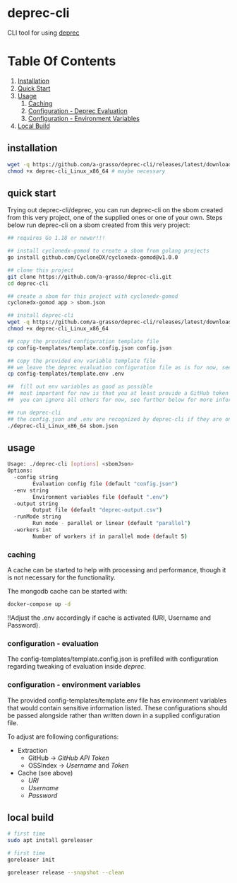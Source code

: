 # deprec-cli
CLI tool for using [deprec](https://github.com/a-grasso/deprec)

# Table Of Contents

1. [Installation](#installation)
2. [Quick Start](#quick-start)
3. [Usage](#usage)
    1. [Caching](#caching)
    2. [Configuration - Deprec Evaluation](#configuration---evaluation)
    3. [Configuration - Environment Variables](#configuration---environment-variables)
4. [Local Build](#local-build)


## installation

```bash
wget -q https://github.com/a-grasso/deprec-cli/releases/latest/download/deprec-cli_Linux_x86_64
chmod +x deprec-cli_Linux_x86_64 # maybe necessary
```

## quick start

Trying out deprec-cli/deprec, you can run deprec-cli on the sbom created from this very project, one of the supplied ones or one of your own. Steps below run deprec-cli on a sbom created from this very project:

```bash
## requires Go 1.18 or newer!!!

## install cyclonedx-gomod to create a sbom from golang projects
go install github.com/CycloneDX/cyclonedx-gomod@v1.0.0

## clone this project
git clone https://github.com/a-grasso/deprec-cli.git
cd deprec-cli

## create a sbom for this project with cyclonedx-gomod
cyclonedx-gomod app > sbom.json

## install deprec-cli
wget -q https://github.com/a-grasso/deprec-cli/releases/latest/download/deprec-cli_Linux_x86_64
chmod +x deprec-cli_Linux_x86_64

## copy the provided configuration template file
cp config-templates/template.config.json config.json

## copy the provided env variable template file
## we leave the deprec evaluation configuration file as is for now, see further below for more information
cp config-templates/template.env .env

##  fill out env variables as good as possible 
##  most important for now is that you at least provide a GitHub token
##  you can ignore all others for now, see further below for more information environment variables/caching

## run deprec-cli
## the config.json and .env are recognized by deprec-cli if they are on the same directory, so it is not necessary to specify the parameters explicitly
./deprec-cli_Linux_x86_64 sbom.json
```

## usage

```bash
Usage: ./deprec-cli [options] <sbomJson>                                         
Options:                                                                             
  -config string                                                                     
        Evaluation config file (default "config.json")                               
  -env string                                                                        
        Environment variables file (default ".env")                                  
  -output string                                                                     
        Output file (default "deprec-output.csv")                                    
  -runMode string                                                                    
        Run mode - parallel or linear (default "parallel")                           
  -workers int                                                                       
        Number of workers if in parallel mode (default 5)    
```

### caching

A cache can be started to help with processing and performance, though it is not necessary for the functionality.

The mongodb cache can be started with:
```bash
docker-compose up -d
```
!!Adjust the .env accordingly if cache is activated (URI, Username and Password).

### configuration - evaluation

The config-templates/template.config.json is prefilled with configuration regarding tweaking of evaluation inside _deprec_.

### configuration - environment variables
The provided config-templates/template.env file has environment variables that would contain sensitive information listed. These configurations should be passed alongside rather than written down in a supplied configuration file.

To adjust are following configurations:
- Extraction
  - GitHub -> _GitHub API Token_
  - OSSIndex -> _Username_ and _Token_
- Cache (see above)
  - _URI_
  - _Username_
  - _Password_

## local build

```bash
# first time
sudo apt install goreleaser

# first time
goreleaser init

goreleaser release --snapshot --clean
```
